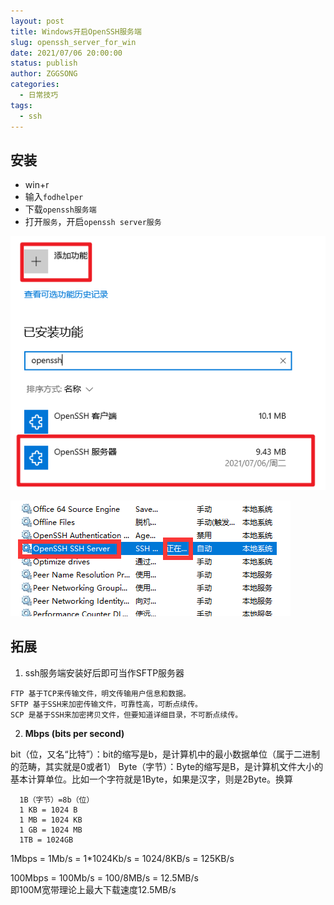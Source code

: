 ```yaml
---
layout: post
title: Windows开启OpenSSH服务端
slug: openssh_server_for_win
date: 2021/07/06 20:00:00
status: publish
author: ZGGSONG
categories: 
  - 日常技巧
tags: 
  - ssh
---
```


## 安装

- win+r
- 输入`fodhelper`
- 下载`openssh服务端`
- 打开`服务`，开启`openssh server服务`

![](./img/openssh1.png)

![](./img/openssh2.png)

## 拓展

1. ssh服务端安装好后即可当作SFTP服务器

```
FTP 基于TCP来传输文件，明文传输用户信息和数据。
SFTP 基于SSH来加密传输文件，可靠性高，可断点续传。
SCP 是基于SSH来加密拷贝文件，但要知道详细目录，不可断点续传。
```

2. **Mbps (bits per second)**

bit（位，又名“比特”）：bit的缩写是b，是计算机中的最小数据单位（属于二进制的范畴，其实就是0或者1）
Byte（字节）：Byte的缩写是B，是计算机文件大小的基本计算单位。比如一个字符就是1Byte，如果是汉字，则是2Byte。换算
```
  1B（字节）=8b（位）
  1 KB = 1024 B
  1 MB = 1024 KB
  1 GB = 1024 MB
  1TB = 1024GB
```


1Mbps = 1Mb/s = 1*1024Kb/s = 1024/8KB/s = 125KB/s    


100Mbps = 100Mb/s = 100/8MB/s = 12.5MB/s  
即100M宽带理论上最大下载速度12.5MB/s